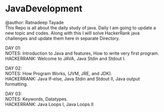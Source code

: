 # JavaDevelopment

@author: Ratnadeep Tayade<br>
This Repo is all about the daily study of java. Daily I am going to update a new topic and codes. Along with this I will solve HackerRank java challenges and update them here in separate Directory.

DAY 01:<br> 
NOTES: Introduction to Java and features, How to write very first program.<br>
HACKERRANK: Welcome to JAVA, Java Stdin and Stdout I.<br>

DAY 02: <br>
NOTES: How Program Works, (JVM, JRE, and JDK).<br>
HACKERRANK: Java If-else, Java Stdin and Stdout II, Java output formatting.<br>

DAY 03:<br>
NOTES: Keywords, Datatypes.<br>
HACKERRANK: Java Loops I, Java Loops II <br>

